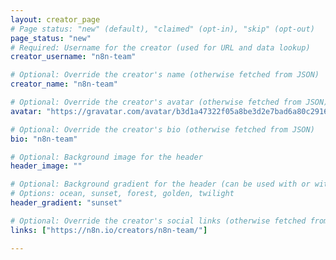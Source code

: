 ```yaml
---
layout: creator_page
# Page status: "new" (default), "claimed" (opt-in), "skip" (opt-out)
page_status: "new"
# Required: Username for the creator (used for URL and data lookup)
creator_username: "n8n-team"

# Optional: Override the creator's name (otherwise fetched from JSON)
creator_name: "n8n-team"

# Optional: Override the creator's avatar (otherwise fetched from JSON)
avatar: "https://gravatar.com/avatar/b3d1a47322f05a8be3d2e7bad6a80c29161bd58b91e4762cbb3ac25e5d0db5a8?r=pg&d=retro&size=200"

# Optional: Override the creator's bio (otherwise fetched from JSON)
bio: "n8n-team"

# Optional: Background image for the header
header_image: ""

# Optional: Background gradient for the header (can be used with or without header_image)
# Options: ocean, sunset, forest, golden, twilight
header_gradient: "sunset"

# Optional: Override the creator's social links (otherwise fetched from JSON)
links: ["https://n8n.io/creators/n8n-team/"]

---
```

